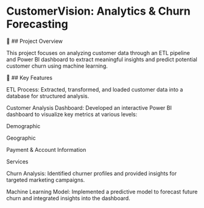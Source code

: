 # CustomerVision: Analytics & Churn Forecasting
📌 ## Project Overview

This project focuses on analyzing customer data through an ETL pipeline and Power BI dashboard to extract meaningful insights and predict potential customer churn using machine learning.

🚀 ## Key Features

ETL Process: Extracted, transformed, and loaded customer data into a database for structured analysis.

Customer Analysis Dashboard: Developed an interactive Power BI dashboard to visualize key metrics at various levels:

Demographic

Geographic

Payment & Account Information

Services

Churn Analysis: Identified churner profiles and provided insights for targeted marketing campaigns.

Machine Learning Model: Implemented a predictive model to forecast future churn and integrated insights into the dashboard.
